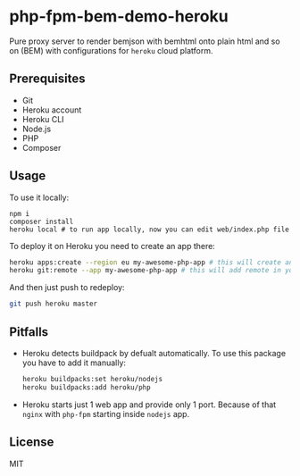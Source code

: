 # php-fpm-bem-demo-heroku

Pure proxy server to render bemjson with bemhtml onto plain html and so on (BEM)
with configurations for `heroku` cloud platform.

## Prerequisites

- Git
- Heroku account
- Heroku CLI
- Node.js
- PHP
- Composer

## Usage

To use it locally:
```
npm i
composer install
heroku local # to run app locally, now you can edit web/index.php file
```

To deploy it on Heroku you need to create an app there:
```sh
heroku apps:create --region eu my-awesome-php-app # this will create an app in heroku
heroku git:remote --app my-awesome-php-app # this will add remote in you git
```

And then just push to redeploy:
```sh
git push heroku master
```

## Pitfalls

- Heroku detects buildpack by defualt automatically.
  To use this package you have to add it manually:
  ```sh
  heroku buildpacks:set heroku/nodejs
  heroku buildpacks:add heroku/php
  ```

- Heroku starts just 1 web app and provide only 1 port.
  Because of that `nginx` with `php-fpm` starting inside `nodejs` app.

## License

MIT
